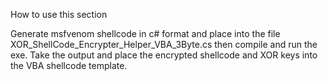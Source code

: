 How to use this section

Generate msfvenom shellcode in c# format and place into the file XOR_ShellCode_Encrypter_Helper_VBA_3Byte.cs then compile and run the exe. Take the output and place the encrypted shellcode and XOR keys into the VBA shellcode template. 
